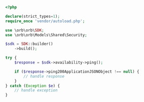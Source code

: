 <!-- Start SDK Example Usage -->
```php
<?php

declare(strict_types=1);
require_once 'vendor/autoload.php';

use \orb\orb\SDK;
use \orb\orb\Models\Shared\Security;

$sdk = SDK::builder()
    ->build();

try {
    $response = $sdk->availability->ping();

    if ($response->ping200ApplicationJSONObject !== null) {
        // handle response
    }
} catch (Exception $e) {
    // handle exception
}
```
<!-- End SDK Example Usage -->
